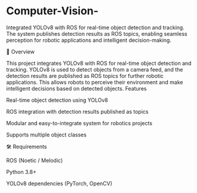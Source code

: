 # Computer-Vision-
Integrated YOLOv8 with ROS for real-time object detection and tracking. The system publishes detection results as ROS topics, enabling seamless perception for robotic applications and intelligent decision-making.

📌 Overview

This project integrates YOLOv8 with ROS for real-time object detection and tracking. YOLOv8 is used to detect objects from a camera feed, and the detection results are published as ROS topics for further robotic applications. This allows robots to perceive their environment and make intelligent decisions based on detected objects.
Features

Real-time object detection using YOLOv8

ROS integration with detection results published as topics

Modular and easy-to-integrate system for robotics projects

Supports multiple object classes

🛠 Requirements

ROS (Noetic / Melodic)

Python 3.8+

YOLOv8 dependencies (PyTorch, OpenCV)
